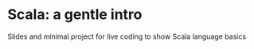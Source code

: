 Scala: a gentle intro
=========================

Slides and minimal project for live coding to show Scala language basics